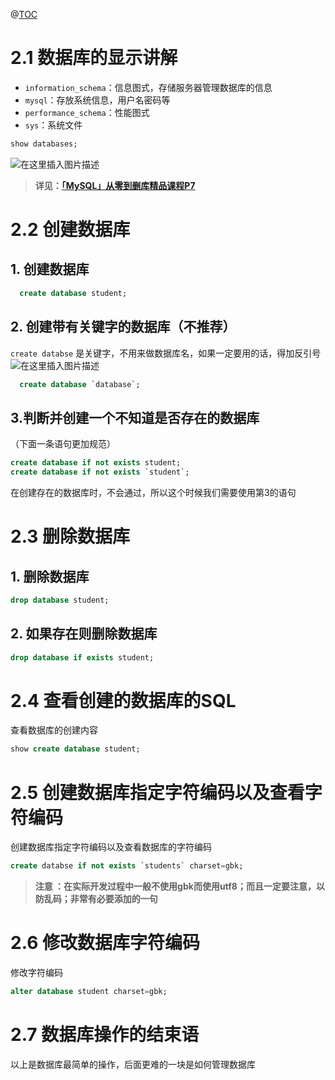 ﻿@[TOC](目录)

# 2.1 数据库的显示讲解


 - `information_schema`：信息图式，存储服务器管理数据库的信息
 - `mysql`：存放系统信息，用户名密码等
 - `performance_schema`：性能图式
 - `sys`：系统文件

```sql
show databases;
```
![在这里插入图片描述](https://img-blog.csdnimg.cn/de0ee5286aa84897b59aaa88aa52f8da.png)

> **详见：[「MySQL」从零到删库精品课程P7](https://www.bilibili.com/video/BV18i4y187i3?p=7)**

# 2.2 创建数据库

## 1. 创建数据库

```sql
  create database student;
```

## 2. 创建带有关键字的数据库（不推荐）
`create databse` 是关键字，不用来做数据库名，如果一定要用的话，得加反引号
![在这里插入图片描述](https://img-blog.csdnimg.cn/42583ca0557c4000a9fd3b931566c106.png)

```sql
  create database `database`;
```

## 3.判断并创建一个不知道是否存在的数据库
（下面一条语句更加规范）

```sql
create database if not exists student;
create database if not exists `student`;
```



在创建存在的数据库时，不会通过，所以这个时候我们需要使用第3的语句


# 2.3 删除数据库
## 1. 删除数据库

```sql
drop database student;
```

## 2. 如果存在则删除数据库

```sql
drop database if exists student;
```

# 2.4 查看创建的数据库的SQL
查看数据库的创建内容

```sql
show create database student;
```

# 2.5 创建数据库指定字符编码以及查看字符编码
创建数据库指定字符编码以及查看数据库的字符编码

```sql
create databse if not exists `students` charset=gbk;
```

> **注意 ：在实际开发过程中一般不使用gbk而使用utf8；而且一定要注意，以防乱码；非常有必要添加的一句**




# 2.6 修改数据库字符编码
修改字符编码

```sql
alter database student charset=gbk;
```

# 2.7 数据库操作的结束语
以上是数据库最简单的操作，后面更难的一块是如何管理数据库


